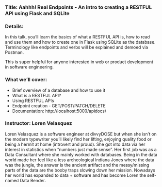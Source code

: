 ### Title: Aahhh! Real Endpoints - An intro to creating a RESTFUL API using Flask and SQLite

### Details:
In this talk, you’ll learn the basics of what a RESTFUL API is, how to read and use them and how to create one in Flask using SQLite as the database. Terminology like endpoints and verbs will be explained and demoed via Postman. 

This is super helpful for anyone interested in web or product development in software engineering.

### What we’ll cover:
- Brief overview of a database and how to use it
- What is a RESTFUL API?
- Using RESTFUL APIs
- Endpoint creation - GET/POST/PATCH/DELETE
- Documentation: http://localhost:5000/apidocs/



### Instructor: Loren Velasquez

Loren Velasquez is a software engineer at divvyDOSE but when she isn’t on the modern typewriter you’ll likely find her lifting, enjoying quality food or being a hermit at home (introvert and proud). She got into data via her interest in statistics when “numbers just made sense”. Her first job was as a Data Consultant where she mainly worked with databases. Being in the data world made her feel like a less archeological Indiana Jones where the data was the jungle, the answer is the ancient artifact and the messy/missing parts of the data are the booby traps slowing down her mission. Nowadays her world has expanded to data + software and has become Loren the self-named Data Bender. 
